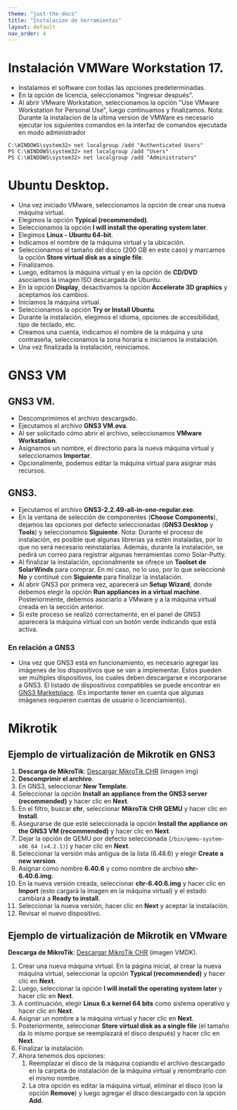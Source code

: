 ```yaml
---
theme: "just-the-docs"
title: "Instalacion de herramientas"
layout: default
nav_order: 4
---
```

# **Instalación VMWare Workstation 17.**
* Instalamos el software con todas las opciones predeterminadas.
* En la opción de licencia, seleccionamos "Ingresar después".
* Al abrir VMware Workstation, seleccionamos la opción "Use VMware Workstation for Personal Use", luego continuamos y finalizamos.
Nota: Durante la instalacion de la ultima version de VMWare es necesario ejecutar los siguientes comandos en la interfaz de comandos ejecutada en modo administrador
```
C:\WINDOWS\system32> net localgroup /add "Authenticated Users"
PS C:\WINDOWS\system32> net localgroup /add "Users"
PS C:\WINDOWS\system32> net localgroup /add "Administrators"
```

# **Ubuntu Desktop.**
* Una vez iniciado VMware, seleccionamos la opción de crear una nueva máquina virtual.
* Elegimos la opción **Typical (recommended)**.
* Seleccionamos la opción **I will install the operating system later**.
* Elegimos **Linux - Ubuntu 64-bit**.
* Indicamos el nombre de la máquina virtual y la ubicación.
* Seleccionamos el tamaño del disco (200 GB en este caso) y marcamos la opción **Store virtual disk as a single file**.
* Finalizamos.
* Luego, editamos la máquina virtual y en la opción de **CD/DVD** asociamos la imagen ISO descargada de Ubuntu.
* En la opción **Display**, desactivamos la opción **Accelerate 3D graphics** y aceptamos los cambios.
* Iniciamos la máquina virtual.
* Seleccionamos la opción **Try or Install Ubuntu**.
* Durante la instalación, elegimos el idioma, opciones de accesibilidad, tipo de teclado, etc.
* Creamos una cuenta, indicamos el nombre de la máquina y una contraseña, seleccionamos la zona horaria e iniciamos la instalación.
* Una vez finalizada la instalación, reiniciamos.

# **GNS3 VM**

## GNS3 VM.
* Descomprimimos el archivo descargado.
* Ejecutamos el archivo **GNS3 VM.ova**.
* Al ser solicitado cómo abrir el archivo, seleccionamos **VMware Workstation**.
* Asignamos un nombre, el directorio para la nueva máquina virtual y seleccionamos **Importar**.
* Opcionalmente, podemos editar la máquina virtual para asignar más recursos.

## GNS3.
* Ejecutamos el archivo **GNS3-2.2.49-all-in-one-regular.exe**.
* En la ventana de selección de componentes (**Choose Components**), dejamos las opciones por defecto seleccionadas (**GNS3 Desktop** y **Tools**) y seleccionamos **Siguiente**. Nota: Durante el proceso de instalación, es posible que algunas librerías ya estén instaladas, por lo que no será necesario reinstalarlas. Además, durante la instalación, se pedirá un correo para registrar algunas herramientas como Solar-Putty.
* Al finalizar la instalación, opcionalmente se ofrece un **Toolset de SolarWinds** para comprar. En mi caso, no lo uso, por lo que seleccioné **No** y continué con **Siguiente** para finalizar la instalación.
* Al abrir GNS3 por primera vez, aparecerá un **Setup Wizard**, donde debemos elegir la opción **Run appliances in a virtual machine**. Posteriormente, debemos asociarlo a VMware y a la máquina virtual creada en la sección anterior.
* Si este proceso se realizó correctamente, en el panel de GNS3 aparecerá la máquina virtual con un botón verde indicando que está activa.

### En relación a GNS3
* Una vez que GNS3 está en funcionamiento, es necesario agregar las imágenes de los dispositivos que se van a implementar. Estos pueden ser múltiples dispositivos, los cuales deben descargarse e incorporarse a GNS3. El listado de dispositivos compatibles se puede encontrar en [GNS3 Marketplace](https://www.gns3.com/marketplace/appliances). (Es importante tener en cuenta que algunas imágenes requieren cuentas de usuario o licenciamiento).

# **Mikrotik**
## Ejemplo de virtualización de Mikrotik en GNS3

1. **Descarga de MikroTik**: [Descargar MikroTik CHR](https://download.mikrotik.com/routeros/6.40.6/chr-6.40.6.img.zip) (imagen img)
2. **Descomprimir el archivo**.
3. En GNS3, seleccionar **New Template**.
4. Seleccionar la opción **Install an appliance from the GNS3 server (recommended)** y hacer clic en **Next**.
5. En el filtro, buscar **chr**, seleccionar **MikroTik CHR QEMU** y hacer clic en **Install**.
6. Asegurarse de que esté seleccionada la opción **Install the appliance on the GNS3 VM (recommended)** y hacer clic en **Next**.
7. Dejar la opción de QEMU por defecto seleccionada (`/bin/qemu-system-x86_64 (v4.2.1)`) y hacer clic en **Next**.
8. Seleccionar la versión más antigua de la lista (6.48.6) y elegir **Create a new version**.
9. Asignar como nombre **6.40.6** y como nombre de archivo **chr-6.40.6.img**.
10. En la nueva versión creada, seleccionar **chr-6.40.6.img** y hacer clic en **Import** (esto cargará la imagen en la máquina virtual) y el estado cambiará a **Ready to install**.
11. Seleccionar la nueva versión, hacer clic en **Next** y aceptar la instalación.
12. Revisar el nuevo dispositivo.

## Ejemplo de virtualización de Mikrotik en VMware
**Descarga de MikroTik**: [Descargar MikroTik CHR](https://download.mikrotik.com/routeros/6.40.6/chr-6.40.6.vmdk) (imagen VMDK).

1. Crear una nueva máquina virtual. En la página inicial, al crear la nueva máquina virtual, seleccionar la opción **Typical (recommended)** y hacer clic en **Next**.
2. Luego, seleccionar la opción **I will install the operating system later** y hacer clic en **Next**.
3. A continuación, elegir **Linux 6.x kernel 64 bits** como sistema operativo y hacer clic en **Next**.
4. Asignar un nombre a la máquina virtual y hacer clic en **Next**.
5. Posteriormente, seleccionar **Store virtual disk as a single file** (el tamaño da lo mismo porque se reemplazará el disco después) y hacer clic en **Next**.
6. Finalizar la instalación.
7. Ahora tenemos dos opciones:
   1. Reemplazar el disco de la máquina copiando el archivo descargado en la carpeta de instalación de la máquina virtual y renombrarlo con el mismo nombre.
   2. La otra opción es editar la máquina virtual, eliminar el disco (con la opción **Remove**) y luego agregar el disco descargado con la opción **Add**.
